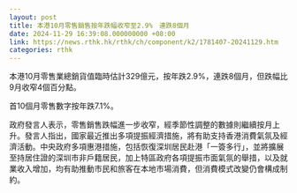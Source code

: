 ```yaml
---
layout: post
title: 本港10月零售銷售按年跌幅收窄至2.9%　連跌8個月
date: 2024-11-29 16:39:08.000000000 +08:00
link: https://news.rthk.hk/rthk/ch/component/k2/1781407-20241129.htm
categories: rthk
---
```


本港10月零售業總銷貨值臨時估計329億元，按年跌2.9%，連跌8個月，但跌幅比9月收窄4個百分點。

首10個月零售數字按年跌7.1%。

政府發言人表示，零售銷售跌幅進一步收窄，經季節性調整的數據則繼續按月上升。發言人指出，國家最近推出多項提振經濟措施，將有助支持香港消費氣氛及經濟活動。中央政府多項惠港措施，包括恢復深圳居民赴港「一簽多行」，並將擴展至持居住證的深圳市非戶籍居民，加上特區政府各項提振市面氣氛的舉措，以及就業收入增加，均有助推動市民和旅客在本地市場消費，但消費模式改變仍會構成制約。
